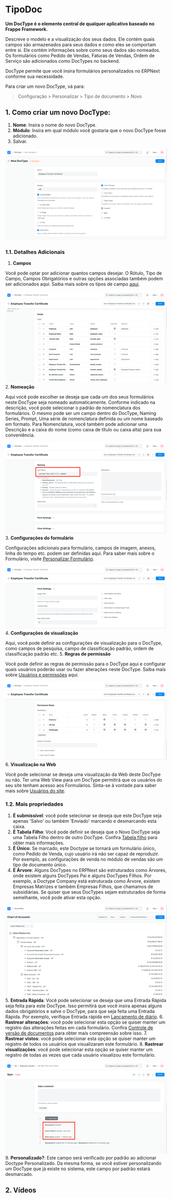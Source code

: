 # TipoDoc



**Um DocType é o elemento central de qualquer aplicativo baseado no Frappe Framework.**


Descreve o modelo e a visualização dos seus dados. Ele contém quais campos são armazenados para seus dados e como eles se comportam entre si. Ele contém informações sobre como seus dados são nomeados. Os formulários como Pedido de Vendas, Faturas de Vendas, Ordem de Serviço são adicionados como DocTypes no backend.


DocType permite que você insira formulários personalizados no ERPNext conforme sua necessidade.


Para criar um novo DocType, vá para:


> Configuração > Personalizar > Tipo de documento > Novo


## 1. Como criar um novo DocType:


1. **Nome**: Insira o nome do novo DocType.
2. **Módulo**: Insira em qual módulo você gostaria que o novo DocType fosse adicionado.
3. Salvar.


![Custom DocType](/files/doctype-employee-transfer.png)


### 1.1. Detalhes Adicionais


1. **Campos**


Você pode optar por adicionar quantos campos desejar. O Rótulo, Tipo de Campo, Campos Obrigatórios e outras opções associadas também podem ser adicionados aqui. Saiba mais sobre os tipos de campo [aqui](/docs/pt/customize-erpnext/articles/field-types.html).


![Campos em DocType personalizado](/files/doctype-employee-transfer-fields.png)
2. **Nomeação**


Aqui você pode escolher se deseja que cada um dos seus formulários neste DocType seja nomeado automaticamente. Conforme indicado na descrição, você pode selecionar o padrão de nomenclatura dos formulários. O mesmo pode ser um campo dentro do DocType, Naming Series, Prompt, Uma série de nomenclatura definida ou um nome baseado em formato. Para Nomenclatura, você também pode adicionar uma Descrição e a caixa do nome (como caixa de título ou caixa alta) para sua conveniência.


![Nomeando DocType personalizado](/files/doctype-employee-transfer-naming.png)
3. **Configurações do formulário**


Configurações adicionais para formulário, campos de imagem, anexos, linha do tempo etc. podem ser definidas aqui. Para saber mais sobre o Formulário, visite [Personalizar Formulário](/docs/pt/customize-erpnext/customize-form).


![Configurações personalizadas do formulário DocType](/files/doctype-employee-transfer-form-settings.png)
4. **Configurações de visualização**


Aqui, você pode definir as configurações de visualização para o DocType, como campos de pesquisa, campo de classificação padrão, ordem de classificação padrão etc.
5. **Regras de permissão**


Você pode definir as regras de permissão para o DocType aqui e configurar quais usuários poderão usar ou fazer alterações neste DocType. Saiba mais sobre [Usuários e permissões](/docs/pt/setting-up/users-and-permissions) aqui.


![Permissões DocType personalizadas](/files/doctype-employee-transfer-permissions.png)
6. **Visualização na Web**


Você pode selecionar se deseja uma visualização da Web deste DocType ou não. Ter uma Web View para um DocType permitirá que os usuários do seu site tenham acesso aos Formulários. Sinta-se à vontade para saber mais sobre [Usuários do site](/docs/pt/setting-up/articles/difference-between-system-user-and-website-user).


### 1.2. Mais propriedades


1. **É submissível**: você pode selecionar se deseja que este DocType seja apenas 'Salvo' ou também 'Enviado' marcando e desmarcando esta caixa.
2. **É Tabela Filho**: Você pode definir se deseja que o Novo DocType seja uma Tabela Filho dentro de outro DocType. Confira [Tabela filho](/docs/pt/customize-erpnext/articles/customizing-data-visibility-in-child-table) para obter mais informações.
3. **É Único**: Se marcado, este Doctype se tornará um formulário único, como Pedido de Venda, cujo usuário irá
não ser capaz de reproduzir. Por exemplo, as configurações de venda no módulo de vendas são um tipo de documento único.
4. **É Árvore**: Alguns DocTypes no ERPNext são estruturados como Árvores, onde existem alguns DocTypes Pai e alguns DocTypes Filhos. Por exemplo, a Doctype Company está estruturada como Árvore, existem Empresas Matrizes e também Empresas Filhos, que chamamos de subsidiárias. Se quiser que seus DocTypes sejam estruturados de forma semelhante, você pode ativar esta opção.


![DocType Tree View](/files/doctype-treeview.png)
5. **Entrada Rápida**: Você pode selecionar se deseja que uma Entrada Rápida seja feita para este DocType. Isso permitirá que você insira apenas alguns dados obrigatórios e salve o DocType, para que seja feita uma Entrada Rápida. Por exemplo, verifique Entrada rápida em [Lançamento de diário](/docs/pt/accounts/journal-entry#11-quick-entry).
6. **Rastrear alterações**: você pode selecionar esta opção se quiser manter um registro das alterações feitas em cada formulário. Confira [Controle de versão de documentos](/docs/pt/using-erpnext/document-versioning) para obter mais compreensão sobre isso.
7. **Rastrear vistos**: você pode selecionar esta opção se quiser manter um registro de todos os usuários que visualizaram este formulário.
8. **Rastrear visualizações**: você pode selecionar esta opção se quiser manter um registro de todas as vezes que cada usuário visualizou este formulário.


![DocType Tree View](/files/doctype-track-views.png)
9. **Personalizado?**: Este campo será verificado por padrão ao adicionar Doctype Personalizado. Da mesma forma, se você estiver personalizando um DocType que já existe no sistema, este campo por padrão estará desmarcado.


## 2. Vídeos






